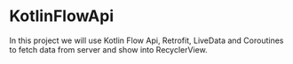 # KotlinFlowApi
In this project we will use Kotlin Flow Api, Retrofit, LiveData and Coroutines to fetch data from server and show into RecyclerView.

